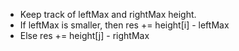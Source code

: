 * Keep track of leftMax and rightMax height.
* If leftMax is smaller, then res += height[i] - leftMax
* Else res += height[j] - rightMax
